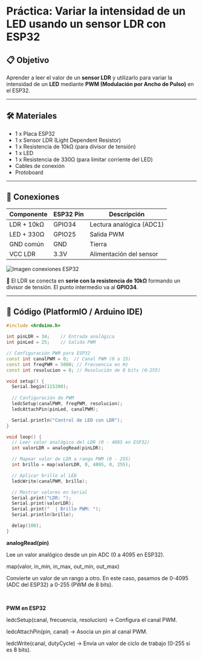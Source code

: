 # Práctica: Variar la intensidad de un LED usando un sensor LDR con ESP32

## 📋 Objetivo
Aprender a leer el valor de un **sensor LDR** y utilizarlo para variar la intensidad de un **LED** mediante **PWM (Modulación por Ancho de Pulso)** en el ESP32.

---

## 🛠 Materiales
- 1 x Placa ESP32
- 1 x Sensor LDR (Light Dependent Resistor)
- 1 x Resistencia de 10kΩ (para divisor de tensión)
- 1 x LED
- 1 x Resistencia de 330Ω (para limitar corriente del LED)
- Cables de conexión
- Protoboard

---

## 🔌 Conexiones

| Componente   | ESP32 Pin | Descripción              |
|--------------|-----------|--------------------------|
| LDR + 10kΩ   | GPIO34    | Lectura analógica (ADC1) |
| LED + 330Ω   | GPIO25    | Salida PWM               |
| GND común    | GND       | Tierra                   |
| VCC LDR      | 3.3V      | Alimentación del sensor  |

![Imagen conexiones ESP32](https://linuxhint.com/wp-content/uploads/2023/02/4-78.png)

📌 El LDR se conecta en **serie con la resistencia de 10kΩ** formando un divisor de tensión. El punto intermedio va al **GPIO34**.

---

## 📄 Código (PlatformIO / Arduino IDE)

```cpp
#include <Arduino.h>

int pinLDR = 34;    // Entrada analógica
int pinLed = 25;    // Salida PWM

// Configuración PWM para ESP32
const int canalPWM = 0;  // Canal PWM (0 a 15)
const int freqPWM = 5000; // Frecuencia en Hz
const int resolucion = 8; // Resolución de 8 bits (0-255)

void setup() {
  Serial.begin(115200);
  
  // Configuración de PWM
  ledcSetup(canalPWM, freqPWM, resolucion);
  ledcAttachPin(pinLed, canalPWM);

  Serial.println("Control de LED con LDR");
}

void loop() {
  // Leer valor analógico del LDR (0 - 4095 en ESP32)
  int valorLDR = analogRead(pinLDR);

  // Mapear valor de LDR a rango PWM (0 - 255)
  int brillo = map(valorLDR, 0, 4095, 0, 255);

  // Aplicar brillo al LED
  ledcWrite(canalPWM, brillo);

  // Mostrar valores en Serial
  Serial.print("LDR: ");
  Serial.print(valorLDR);
  Serial.print("  | Brillo PWM: ");
  Serial.println(brillo);

  delay(100);
}
```

**analogRead(pin)**

Lee un valor analógico desde un pin ADC (0 a 4095 en ESP32).

map(valor, in_min, in_max, out_min, out_max)

Convierte un valor de un rango a otro.
En este caso, pasamos de 0-4095 (ADC del ESP32) a 0-255 (PWM de 8 bits).

<br>

**PWM en ESP32**

ledcSetup(canal, frecuencia, resolucion) → Configura el canal PWM.

ledcAttachPin(pin, canal) → Asocia un pin al canal PWM.

ledcWrite(canal, dutyCycle) → Envía un valor de ciclo de trabajo (0-255 si es 8 bits).